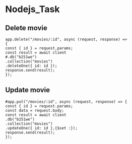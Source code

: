 # Nodejs_Task

## Delete movie 
    app.delete("/movies/:id", async (request, response) => 
    {
    const { id } = request.params;
    const result = await client
    #.db("b251we")
    .collection("movies")
    .deleteOne({ id: id });
    response.send(result);
    });

## Update movie
    #app.put("/movies/:id", async (request, response) => {
    const { id } = request.params;
    const data = request.body;
    const result = await client
    .db("b251we")
    .collection("movies")
    .updateOne({ id: id },{$set :});
    response.send(result);
    });

